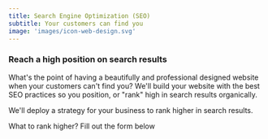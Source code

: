 ```yaml
---
title: Search Engine Optimization (SEO)
subtitle: Your customers can find you
image: 'images/icon-web-design.svg'
---
```

<h3 class="lead">Reach a high position on search results</h3>

What's the point of having a beautifully and professional designed website when your customers can't find you? We'll build your website with the best SEO practices so you position, or "rank" high in search results organically.

We'll deploy a strategy for your business to rank higher in search results.

<p class="lead">What to rank higher? Fill out the form below</p>